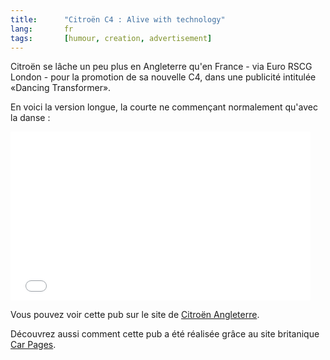 ```yaml
---
title:      "Citroën C4 : Alive with technology"
lang:       fr
tags:       [humour, creation, advertisement]
---
```





Citroën se lâche un peu plus en Angleterre qu'en France - via Euro RSCG London - pour la promotion de sa nouvelle C4, dans une publicité intitulée «Dancing Transformer».

En voici la version longue, la courte ne commençant normalement qu'avec la danse :

<iframe frameborder="0" width="480" height="270" src="//www.dailymotion.com/embed/video/x9k93" allowfullscreen></iframe>

Vous pouvez voir cette pub sur le site de [Citroën Angleterre](http://www.citroen.co.uk/c4/homepage.asp?pagetype=c4).

Découvrez aussi comment cette pub a été réalisée grâce au site britanique [Car Pages](http://www.carpages.co.uk/citroen/citroen_c4_13_11_04.asp?switched=on&echo=164693396).
